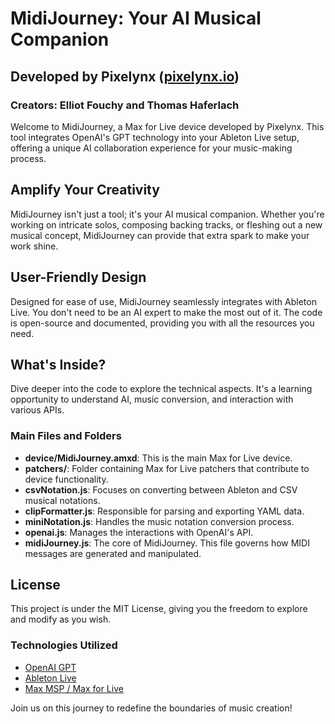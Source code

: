 # MidiJourney: Your AI Musical Companion

## Developed by Pixelynx ([pixelynx.io](https://pixelynx.io))

### Creators: Elliot Fouchy and Thomas Haferlach

Welcome to MidiJourney, a Max for Live device developed by Pixelynx. This tool integrates OpenAI's GPT technology into your Ableton Live setup, offering a unique AI collaboration experience for your music-making process.

## Amplify Your Creativity

MidiJourney isn't just a tool; it's your AI musical companion. Whether you're working on intricate solos, composing backing tracks, or fleshing out a new musical concept, MidiJourney can provide that extra spark to make your work shine.

## User-Friendly Design

Designed for ease of use, MidiJourney seamlessly integrates with Ableton Live. You don't need to be an AI expert to make the most out of it. The code is open-source and documented, providing you with all the resources you need.

## What's Inside?

Dive deeper into the code to explore the technical aspects. It's a learning opportunity to understand AI, music conversion, and interaction with various APIs.

### Main Files and Folders

- **device/MidiJourney.amxd**: This is the main Max for Live device.
- **patchers/**: Folder containing Max for Live patchers that contribute to device functionality.
- **csvNotation.js**: Focuses on converting between Ableton and CSV musical notations.
- **clipFormatter.js**: Responsible for parsing and exporting YAML data.
- **miniNotation.js**: Handles the music notation conversion process.
- **openai.js**: Manages the interactions with OpenAI's API.
- **midiJourney.js**: The core of MidiJourney. This file governs how MIDI messages are generated and manipulated.

## License

This project is under the MIT License, giving you the freedom to explore and modify as you wish.

### Technologies Utilized

- [OpenAI GPT](https://openai.com/research/gpt-3/)
- [Ableton Live](https://www.ableton.com/)
- [Max MSP / Max for Live](https://cycling74.com/products/max)

Join us on this journey to redefine the boundaries of music creation!
